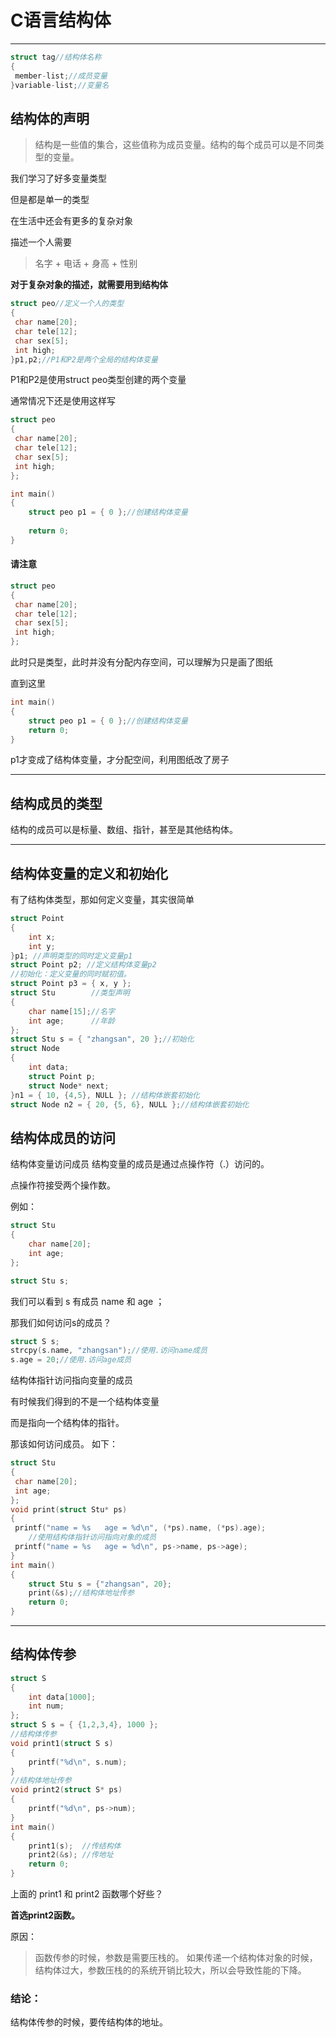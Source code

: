 # C语言结构体



---

```c
struct tag//结构体名称
{
 member-list;//成员变量
}variable-list;//变量名
```

##  结构体的声明

>  结构是一些值的集合，这些值称为成员变量。结构的每个成员可以是不同类型的变量。



我们学习了好多变量类型

但是都是单一的类型

在生活中还会有更多的复杂对象

描述一个人需要

> 名字 + 电话 + 身高 + 性别



**对于复杂对象的描述，就需要用到结构体**

```c
struct peo//定义一个人的类型
{
 char name[20];
 char tele[12];
 char sex[5];
 int high;
}p1,p2;//P1和P2是两个全局的结构体变量
```

P1和P2是使用struct peo类型创建的两个变量

通常情况下还是使用这样写

```c
struct peo
{
 char name[20];
 char tele[12];
 char sex[5];
 int high;
};

int main()
{
    struct peo p1 = { 0 };//创建结构体变量
    
    return 0;
}
```

#### 请注意

```c
struct peo
{
 char name[20];
 char tele[12];
 char sex[5];
 int high;
};
```

此时只是类型，此时并没有分配内存空间，可以理解为只是画了图纸

直到这里

```c
int main()
{
    struct peo p1 = { 0 };//创建结构体变量
    return 0;
}
```

p1才变成了结构体变量，才分配空间，利用图纸改了房子

---

## 结构成员的类型

结构的成员可以是标量、数组、指针，甚至是其他结构体。

---

## 结构体变量的定义和初始化

有了结构体类型，那如何定义变量，其实很简单

```c
struct Point
{
	int x;
	int y;
}p1; //声明类型的同时定义变量p1
struct Point p2; //定义结构体变量p2
//初始化：定义变量的同时赋初值。
struct Point p3 = { x, y };
struct Stu        //类型声明
{
	char name[15];//名字
	int age;      //年龄
};
struct Stu s = { "zhangsan", 20 };//初始化
struct Node
{
	int data;
	struct Point p;
	struct Node* next;
}n1 = { 10, {4,5}, NULL }; //结构体嵌套初始化
struct Node n2 = { 20, {5, 6}, NULL };//结构体嵌套初始化
```

##  结构体成员的访问

结构体变量访问成员 结构变量的成员是通过点操作符（.）访问的。

点操作符接受两个操作数。 

例如：

```c
struct Stu
{
    char name[20];
    int age;
};

struct Stu s;
```

我们可以看到 s 有成员 name 和 age ；

 那我们如何访问s的成员？

```c
struct S s;
strcpy(s.name, "zhangsan");//使用.访问name成员
s.age = 20;//使用.访问age成员
```

结构体指针访问指向变量的成员

有时候我们得到的不是一个结构体变量

而是指向一个结构体的指针。 

那该如何访问成员。 如下：

```c
struct Stu
{
 char name[20];
 int age;
};
void print(struct Stu* ps)
{
 printf("name = %s   age = %d\n", (*ps).name, (*ps).age);
    //使用结构体指针访问指向对象的成员
 printf("name = %s   age = %d\n", ps->name, ps->age);
}
int main()
{
    struct Stu s = {"zhangsan", 20};
    print(&s);//结构体地址传参
    return 0;
}
```

---

## 结构体传参

```c
struct S
{
	int data[1000];
	int num;
};
struct S s = { {1,2,3,4}, 1000 };
//结构体传参
void print1(struct S s)
{
	printf("%d\n", s.num);
}
//结构体地址传参
void print2(struct S* ps)
{
	printf("%d\n", ps->num);
}
int main()
{
	print1(s);  //传结构体
	print2(&s); //传地址
	return 0;
}
```

上面的 print1 和 print2 函数哪个好些？

**首选print2函数。**

原因：

> 函数传参的时候，参数是需要压栈的。 如果传递一个结构体对象的时候，结构体过大，参数压栈的的系统开销比较大，所以会导致性能的下降。



### 结论： 

结构体传参的时候，要传结构体的地址。